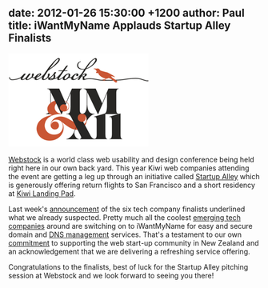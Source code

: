 date: 2012-01-26 15:30:00 +1200
author: Paul
title: iWantMyName Applauds Startup Alley Finalists
----

![webstock.png](/media/2012-01-26-webstock.png)

[Webstock](http://www.webstock.org.nz/) is a world class web usability and design conference being held right here in our own back yard. This year Kiwi web companies attending the event are getting a leg up through an initiative called [Startup Alley](http://www.webstock.org.nz/12/bnz-startup-alley.php) which is generously offering return flights to San Francisco and a short residency at [Kiwi Landing Pad](http://www.klp.org.nz/).

Last week's [announcement](http://archived.link/http://www.webstock.org.nz/blog/2012/the-bnz-start-up-alley-finalists/) of the six tech company finalists underlined what we already suspected. Pretty much all the coolest [emerging tech companies](https://iwantmyname.com/blog/2011/11/usnapus-snaps-up-startup-weekend-prize.html) around are switching on to iWantMyName for easy and secure domain and [DNS management](https://iwantmyname.com/blog/2011/08/simplify-your-domain-dns-management.html) services. That's a testament to our own [commitment](https://iwantmyname.com/blog/2011/10/being-good-neighbours.html) to supporting the web start-up community in New Zealand and an acknowledgement that we are delivering a refreshing service offering.

Congratulations to the finalists, best of luck for the Startup Alley pitching session at Webstock and we look forward to seeing you there!
